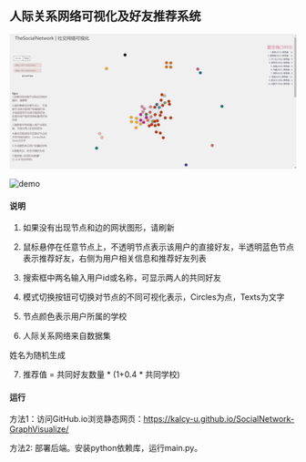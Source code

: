 ## 人际关系网络可视化及好友推荐系统

![homepage](https://github.com/Kalcy-U/SocialNetwork-GraphVisualize/raw/master/img/image-20220828180221283.png)

![demo](E:\coding\javascript\socialNetwork\README.assets\image-20220828174830668.png)

#### 说明

1. 如果没有出现节点和边的网状图形，请刷新

2. 鼠标悬停在任意节点上，不透明节点表示该用户的直接好友，半透明蓝色节点表示推荐好友，右侧为用户相关信息和推荐好友列表

3. 搜索框中两名输入用户id或名称，可显示两人的共同好友

4. 模式切换按钮可切换对节点的不同可视化表示，Circles为点，Texts为文字

5. 节点颜色表示用户所属的学校

6. 人际关系网络来自数据集

[IMC 2007 Data Sets]: https://socialnetworks.mpi-sws.org/data-imc2007.html

 姓名为随机生成

7. 推荐值 = 共同好友数量 * (1+0.4 * 共同学校)

#### 运行

方法1：访问GitHub.io浏览静态网页：https://kalcy-u.github.io/SocialNetwork-GraphVisualize/

方法2:  部署后端。安装python依赖库，运行main.py。

